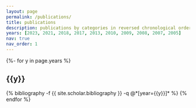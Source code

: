 ```yaml
---
layout: page
permalink: /publications/
title: publications
description: publications by categories in reversed chronological order. generated by jekyll-scholar.
years: [2023, 2021, 2018, 2017, 2013, 2010, 2009, 2008, 2007, 2005]
nav: true
nav_order: 1
---
```

<!-- _pages/publications.md -->
<div class="publications">

{%- for y in page.years %}
  <h2 class="year">{{y}}</h2>
  {% bibliography -f {{ site.scholar.bibliography }} -q @*[year={{y}}]* %}
{% endfor %}

</div>

